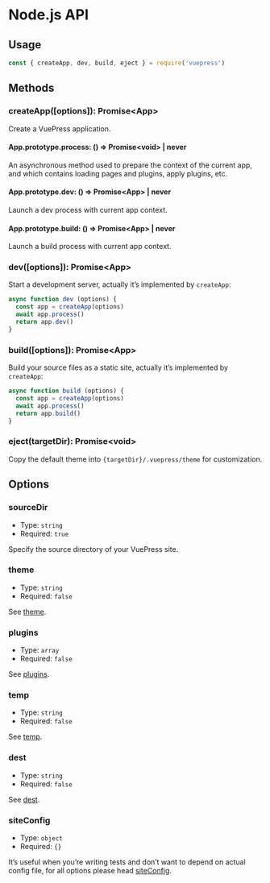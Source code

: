 # Node.js API

## Usage

```js
const { createApp, dev, build, eject } = require('vuepress')
```

## Methods

### createApp(\[options]): Promise\<App>

Create a VuePress application.

#### App.prototype.process: () => Promise\<void> | never

An asynchronous method used to prepare the context of the current app, and which contains loading pages and plugins, apply plugins, etc.

#### App.prototype.dev: () => Promise\<App> | never

Launch a dev process with current app context.

#### App.prototype.build: () => Promise\<App> | never

Launch a build process with current app context.

### dev(\[options]): Promise\<App>

Start a development server, actually it’s implemented by `createApp`:

```js
async function dev (options) {
  const app = createApp(options)
  await app.process()
  return app.dev()
}
```

### build(\[options]): Promise\<App>

Build your source files as a static site, actually it’s implemented by `createApp`:

```js
async function build (options) {
  const app = createApp(options)
  await app.process()
  return app.build()
}
```

### eject(targetDir): Promise\<void>

Copy the default theme into `{targetDir}/.vuepress/theme` for customization.

## Options

### sourceDir

- Type: `string`
- Required: `true`

Specify the source directory of your VuePress site.

### theme

- Type: `string`
- Required: `false`

See [theme](../config/README.md#theme).

### plugins

- Type: `array`
- Required: `false`

See [plugins](../config/README.md#plugins).

### temp

- Type: `string`
- Required: `false`

See [temp](../config/README.md#temp).

### dest

- Type: `string`
- Required: `false`

See [dest](../config/README.md#dest).

### siteConfig

- Type: `object`
- Required: `{}`

It’s useful when you’re writing tests and don’t want to depend on actual config file, for all options please head [siteConfig](../config/README.md).
